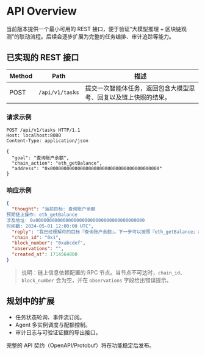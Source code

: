# API Overview

当前版本提供一个最小可用的 REST 接口，便于验证“大模型推理 + 区块链观测”的联动流程。后续会逐步扩展为完整的任务编排、审计追踪等能力。

## 已实现的 REST 接口

| Method | Path | 描述 |
| --- | --- | --- |
| POST | `/api/v1/tasks` | 提交一次智能体任务，返回包含大模型思考、回复以及链上快照的结果。 |

### 请求示例

```http
POST /api/v1/tasks HTTP/1.1
Host: localhost:8080
Content-Type: application/json

{
  "goal": "查询账户余额",
  "chain_action": "eth_getBalance",
  "address": "0x0000000000000000000000000000000000000000"
}
```

### 响应示例

```json
{
  "thought": "当前目标: 查询账户余额
预期链上操作: eth_getBalance
涉及地址: 0x0000000000000000000000000000000000000000
时间戳: 2024-05-01 12:00:00 UTC",
  "reply": "我已经理解你的目标『查询账户余额』。下一步可以按照『eth_getBalance』在链上执行，并保持地址 0x0000000000000000000000000000000000000000 的安全。",
  "chain_id": "0x1",
  "block_number": "0xabcdef",
  "observations": "",
  "created_at": 1714564800
}
```

> 说明：链上信息依赖配置的 RPC 节点。当节点不可达时，`chain_id`、`block_number` 会为空，并在 `observations` 字段给出错误提示。

## 规划中的扩展

* 任务状态轮询、事件流订阅。
* Agent 多实例调度与配额控制。
* 审计日志与可验证证据的导出接口。

完整的 API 契约（OpenAPI/Protobuf）将在功能稳定后发布。
